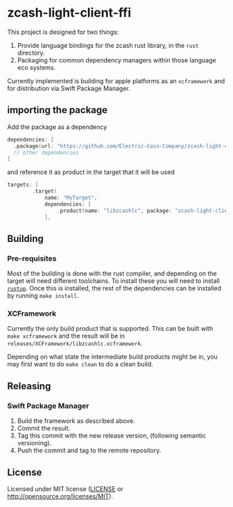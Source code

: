 # zcash-light-client-ffi

This project is designed for two things:

1. Provide language bindings for the zcash rust library, in the `rust` directory.  
2. Packaging for common dependency managers within those language eco systems.

Currently implemented is building for apple platforms as an `xcframework` and for distribution via Swift Package Manager.


## importing the package
Add the package as a dependency
````Swift
dependencies: [
  .package(url: "https://github.com/Electric-Coin-Company/zcash-light-client-ffi", from: "0.1.2")
  // other dependencies
]
````

and reference it as product in the target that it will be used

````Swift
targets: [
        .target(
            name: "MyTarget",
            dependencies: [
                .product(name: "libzcashlc", package: "zcash-light-client-ffi")
            ],
````

## Building

### Pre-requisites

Most of the building is done with the rust compiler, and depending on the target will need different toolchains. To install these you will need to install [`rustup`](https://rustup.rs). Once this is installed, the rest of the dependencies can be installed by running `make install`.

### XCFramework

Currently the only build product that is supported. This can be built with `make xcframework` and the result will be in `releases/XCFramework/libzcashlc.xcframework`.

Depending on what state the intermediate build products might be in, you may first want to do `make clean` to do a clean build.


## Releasing

### Swift Package Manager

1. Build the framework as described above.
2. Commit the result.
3. Tag this commit with the new release version, (following semantic versioning).
4. Push the commit and tag to the remote repository.

## License

Licensed under MIT license ([LICENSE](LICENSE) or http://opensource.org/licenses/MIT).
